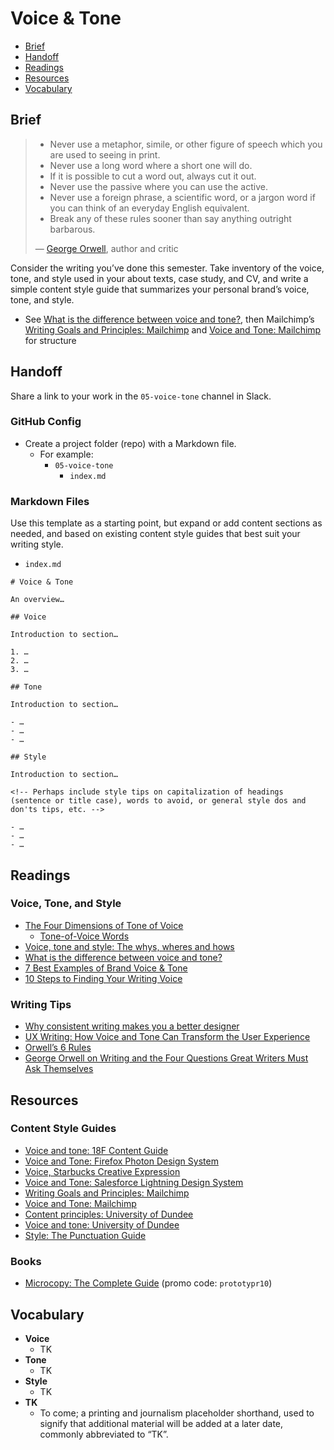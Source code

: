 # Voice & Tone

- [Brief](#brief)
- [Handoff](#handoff)
- [Readings](#readings)
- [Resources](#resources)
- [Vocabulary](#vocabulary)

## Brief

> - Never use a metaphor, simile, or other figure of speech which you are used to seeing in print.
> - Never use a long word where a short one will do.
> - If it is possible to cut a word out, always cut it out.
> - Never use the passive where you can use the active.
> - Never use a foreign phrase, a scientific word, or a jargon word if you can think of an everyday English equivalent.
> - Break any of these rules sooner than say anything outright barbarous.
>
> — [George Orwell](https://www.openculture.com/2016/05/george-orwells-six-rules-for-writing-clear-and-tight-prose.html), author and critic

Consider the writing you’ve done this semester. Take inventory of the voice, tone, and style used in your about texts, case study, and CV, and write a simple content style guide that summarizes your personal brand’s voice, tone, and style.
  - See [What is the difference between voice and tone?](https://medium.com/evoking-brand/what-is-the-difference-between-voice-and-tone-5f0fca775520), then Mailchimp’s [Writing Goals and Principles:
Mailchimp](https://styleguide.mailchimp.com/writing-principles/) and [Voice and Tone: Mailchimp](https://styleguide.mailchimp.com/voice-and-tone/) for structure

## Handoff

Share a link to your work in the `05-voice-tone` channel in Slack.

### GitHub Config

- Create a project folder (repo) with a Markdown file.
  - For example:
    - `05-voice-tone`
        - `index.md`

### Markdown Files

Use this template as a starting point, but expand or add content sections as needed, and based on existing content style guides that best suit your writing style.

- `index.md`

```
# Voice & Tone

An overview…

## Voice

Introduction to section…

1. …
2. …
3. …

## Tone

Introduction to section…

- …
- …
- …

## Style

Introduction to section…

<!-- Perhaps include style tips on capitalization of headings (sentence or title case), words to avoid, or general style dos and don'ts tips, etc. -->

- …
- …
- …

```

## Readings

### Voice, Tone, and Style

- [The Four Dimensions of Tone of Voice](https://www.nngroup.com/articles/tone-of-voice-dimensions/)
  - [Tone-of-Voice Words](https://www.nngroup.com/articles/tone-voice-words/)
- [Voice, tone and style: The whys, wheres and hows](https://gathercontent.com/blog/voice-tone-style-whys-wheres-hows)
- [What is the difference between voice and tone?](https://medium.com/evoking-brand/what-is-the-difference-between-voice-and-tone-5f0fca775520)
- [7 Best Examples of Brand Voice & Tone](https://www.ebaqdesign.com/blog/brand-voice)
- [10 Steps to Finding Your Writing Voice](https://goinswriter.com/writing-voice/)

### Writing Tips

- [Why consistent writing makes you a better designer](https://dribbble.com/stories/2019/10/10/why-writing-makes-you-a-better-designer)
- [UX Writing: How Voice and Tone Can Transform the User Experience](https://blog.prototypr.io/ux-writing-how-voice-and-tone-can-transform-the-user-experience-30095a6ebf4e)
- [Orwell’s 6 Rules](https://sites.duke.edu/scientificwriting/orwells-6-rules/)
- [George Orwell on Writing and the Four Questions Great Writers Must Ask Themselves](https://www.brainpickings.org/2014/09/18/george-orwell-writing-politics-and-the-english-language/)

## Resources

### Content Style Guides

- [Voice and tone: 18F Content Guide](https://content-guide.18f.gov/our-style/voice-and-tone/)
- [Voice and Tone: Firefox Photon Design System](https://design.firefox.com/photon/copy/voice-and-tone.html)
- [Voice, Starbucks Creative Expression](https://creative.starbucks.com/voice/)
- [Voice and Tone: Salesforce Lightning Design System ](https://www.lightningdesignsystem.com/guidelines/voice-and-tone/)
- [Writing Goals and Principles: Mailchimp](https://styleguide.mailchimp.com/writing-principles/)
- [Voice and Tone: Mailchimp](https://styleguide.mailchimp.com/voice-and-tone/)
- [Content principles: University of Dundee](https://www.dundee.ac.uk/brand/content-style-guide/content-principles/)
- [Voice and tone: University of Dundee](https://www.dundee.ac.uk/brand/content-style-guide/voice-tone/)
- [Style: The Punctuation Guide](https://www.thepunctuationguide.com/style.html)

### Books

- [Microcopy:
The Complete Guide](https://www.microcopybook.com) (promo code: `prototypr10`)

## Vocabulary

- **Voice**
  - TK
- **Tone**
  - TK
- **Style**
  - TK
- **TK**
  - To come; a printing and journalism placeholder shorthand, used to signify that additional material will be added at a later date, commonly abbreviated to “TK”.
